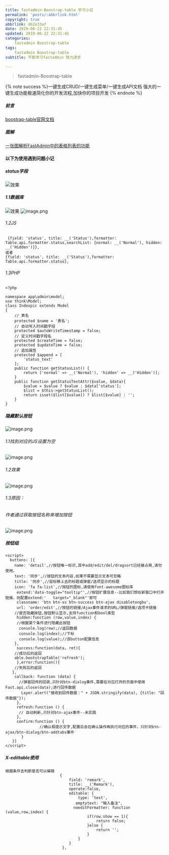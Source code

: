 ```yaml
---
title: fastadmin-Boostrap-table 学习小记
permalink: 'posts/:abbrlink.html'
copyright: true
abbrlink: d62e33af
date: 2019-06-22 22:31:45
updated: 2019-06-22 22:31:45
categories:
	fastadmin Boostrap-table
tags:
	fastadmin Boostrap-table
subtitle: 不断学习fastadmin 努力进步

---
```

<blockquote class="blockquote-center">fastadmin-Boostrap-table</blockquote>

{% note success %}一键生成CRUD/一键生成菜单/一键生成API文档
强大的一键生成功能极速简化你的开发流程,加快你的项目开发 
{% endnote %}

<!--more-->
##### 前言
[boostrap-table官网文档](https://examples.bootstrap-table.com/#options/search-text.html)

##### 图解
[一张图解析FastAdmin中的表格列表的功能](https://ask.fastadmin.net/article/323.html)

#### 以下为使用遇到问题小记

##### status字段
![效果](https://upload-images.jianshu.io/upload_images/3098875-16fda5bcfc1d3503.png?imageMogr2/auto-orient/strip%7CimageView2/2/w/1240)

##### 1.1数据库
![效果](https://upload-images.jianshu.io/upload_images/3098875-b8a39aa7ae9a17d9.png?imageMogr2/auto-orient/strip%7CimageView2/2/w/1240)
![image.png](https://upload-images.jianshu.io/upload_images/3098875-5886e5950cbd2403.png?imageMogr2/auto-orient/strip%7CimageView2/2/w/1240)

###### 1.2JS
```
 {field: 'status', title: __('Status'),formatter: Table.api.formatter.status,searchList: {normal: __('Normal'), hidden: __('Hidden')}},
或者
{field: 'status', title: __('Status'),formatter: Table.api.formatter.status},
```
###### 1.3PHP
```
<?php

namespace app\admin\model;
use think\Model;
class Indexpic extends Model
{
    // 表名
    protected $name = '表名';
    // 自动写入时间戳字段
    protected $autoWriteTimestamp = false;
    // 定义时间戳字段名
    protected $createTime = false;
    protected $updateTime = false;
    // 追加属性
    protected $append = [
        'status_text'
    ];
    public function getStatusList() {
        return ['normal' => __('Normal'), 'hidden' => __('Hidden')];
    }
    public function getStatusTextAttr($value, $data){
        $value = $value ? $value : $data['status'];
        $list = $this->getStatusList();
        return isset($list[$value]) ? $list[$value] : '';
    }
}

```
##### 隐藏默认按钮
![image.png](https://upload-images.jianshu.io/upload_images/3098875-63d38e16f75aee51.png?imageMogr2/auto-orient/strip%7CimageView2/2/w/1240)
###### 1.1找到对应的JS设置为空
![image.png](https://upload-images.jianshu.io/upload_images/3098875-c5df8984a92391e5.png?imageMogr2/auto-orient/strip%7CimageView2/2/w/1240)
###### 1.2效果
![image.png](https://upload-images.jianshu.io/upload_images/3098875-60d4697bd4c09a31.png?imageMogr2/auto-orient/strip%7CimageView2/2/w/1240)

###### 1.3原因：
###### 作者通过获取按钮名称来增加按钮
![image.png](https://upload-images.jianshu.io/upload_images/3098875-1013288cd447b845.png?imageMogr2/auto-orient/strip%7CimageView2/2/w/1240)

##### 按钮组
```
<script>
  buttons: [{
    name: 'detail',//按钮唯一标识,其中add/edit/del/dragsort已经被占用,请勿使用。
    text: '同步',//按钮的文本内容,如果不需要显示文本可忽略
    title: '同步',//鼠标移上去的标题或弹窗/选项显示的标题
    icon: 'fa fa-list',//按钮的图标,请使用font-awesome图标库
     extend:'data-toggle="tooltip"',//按钮扩展信息--比如我们想在新窗口中打开链接，则配置extend:'   target="_blank"'即可
     classname: 'btn btn-xs btn-success btn-ajax disabletongbu',
     url: 'order/edit',//按钮的链接/Ajax事件请求的URL/弹窗链接/选项卡链接
    //是否隐藏按钮,按钮默认显示,支持function和bool类型
     hidden:function (row,value,index) {
     //根据某个条件进行隐藏此按钮
      console.log(row);//返回数据
      console.log(index);//下标
      console.log(value);//该button配置信息
    },
     success:function(data, ret){
    //成功后的返回
    able.bootstrapTable('refresh');
     },error:function(){
    //失败后的返回
   },
    callback: function (data) {
      //弹窗回传的回调,只针对btn-dialog事件,需要在对应打开的页面中使用Fast.api.close(data);进行回传数据
       Layer.alert("接收到回传数据：" + JSON.stringify(data), {title: "回传数据"});
     },
     refresh:function () {
      // 自动刷新,只针对btn-ajax事件--未实践
     },
     confirm:function () {
               //确认框提示文字,配置后会在确认操作再执行对应的事件，只针对btn-ajax/btn-dialog/btn-addtabs事件                    
       }
   }]
</script>
```
#####  X-edittable使用
```
根据条件去判断是否可以编辑
                        {
                            field: 'remark',
                            title: __('Remark'),
                            operate:false,
                            editable: {
                                type: 'text',
                               emptytext: "输入备注",
                              noeditFormatter: function (value,row,index) {
                                    if(row.show == 1){
                                        return false;
                                    }else {
                                        return '';
                                    }
                                }
                            }
                         },

```




